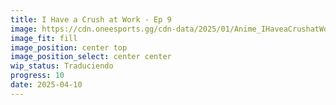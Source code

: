 ```yaml
---
title: I Have a Crush at Work - Ep 9
image: https://cdn.oneesports.gg/cdn-data/2025/01/Anime_IHaveaCrushatWork_Tateishi_Mitsuya-1024x576.jpg
image_fit: fill
image_position: center top
image_position_select: center center
wip_status: Traduciendo
progress: 10
date: 2025-04-10
---
```

